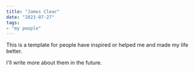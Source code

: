 ```yaml
---
title: "James Clear"
date: "2023-07-27"
tags:
- "my people"
---
```


This is a template for people have inspired or helped me and made my life better.

I'll write more about them in the future.